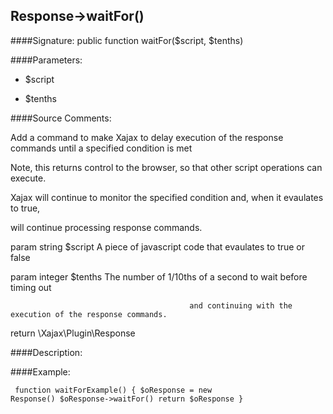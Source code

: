 ## Response->waitFor()

####Signature: public function waitFor($script, $tenths)

####Parameters:

* $script

* $tenths




####Source Comments:

Add a command to make Xajax to delay execution of the response commands until a specified condition is met



Note, this returns control to the browser, so that other script operations can execute.

Xajax will continue to monitor the specified condition and, when it evaulates to true,

will continue processing response commands.



param string		$script				A piece of javascript code that evaulates to true or false

param integer		$tenths				The number of 1/10ths of a second to wait before timing out

											and continuing with the execution of the response commands.



return \Xajax\Plugin\Response



####Description:


####Example:
<code><pre>
function waitForExample()
{
    $oResponse = new Response()
    $oResponse->waitFor()
    return $oResponse
}
</pre></code>